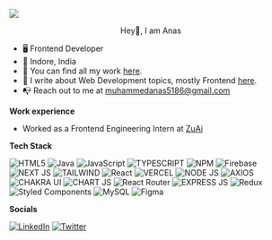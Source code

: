 
<a href="http://anaskhandev.vercel.app" target="_blank"><img src="https://github.com/muhammedanaskhan/muhammedanaskhan/assets/72510634/8cb88f65-667e-492e-840c-6963a791973a" /></a>

<p align="center">Hey👋, I am Anas</p>

- 🖥️ Frontend Developer
- 📍 Indore, India
- 🚀 You can find all my work <a href="http://anaskhandev.vercel.app">here</a>.
- 📰 I write about Web Development topics, mostly Frontend <a href="https://hashnode.com/@anaskhan">here</a>.
- 📭 Reach out to me at muhammedanas5186@gmail.com

**Work experience**

- Worked as a Frontend Engineering Intern at [ZuAi](https://zuapp.co)

**Tech Stack**

![HTML5](https://img.shields.io/badge/html5-%23E34F26.svg?style=for-the-badge&logo=html5&logoColor=white) ![Java](https://img.shields.io/badge/java-%23ED8B00.svg?style=for-the-badge&logo=java&logoColor=white) ![JavaScript](https://img.shields.io/badge/javascript-%23323330.svg?style=for-the-badge&logo=javascript&logoColor=%23F7DF1E) ![TYPESCRIPT](https://img.shields.io/badge/TypeScript-007ACC?style=for-the-badge&logo=typescript&logoColor=white) ![NPM](https://img.shields.io/badge/NPM-%23000000.svg?style=for-the-badge&logo=npm&logoColor=white) ![Firebase](https://img.shields.io/badge/firebase-%23039BE5.svg?style=for-the-badge&logo=firebase) ![NEXT JS](https://img.shields.io/badge/next%20js-000000?style=for-the-badge&logo=nextdotjs&logoColor=white) ![TAILWIND](https://img.shields.io/badge/Tailwind_CSS-38B2AC?style=for-the-badge&logo=tailwind-css&logoColor=white) ![React](https://img.shields.io/badge/react-%2320232a.svg?style=for-the-badge&logo=react&logoColor=%2361DAFB) ![VERCEL](https://img.shields.io/badge/Vercel-000000?style=for-the-badge&logo=vercel&logoColor=white) ![NODE JS](https://img.shields.io/badge/Node%20js-339933?style=for-the-badge&logo=nodedotjs&logoColor=white) ![AXIOS](https://img.shields.io/badge/axios-671ddf?&style=for-the-badge&logo=axios&logoColor=white) ![CHAKRA UI](https://img.shields.io/badge/Chakra--UI-319795?style=for-the-badge&logo=chakra-ui&logoColor=white) ![CHART JS](https://img.shields.io/badge/Chart%20js-FF6384?style=for-the-badge&logo=chartdotjs&logoColor=white) ![React Router](https://img.shields.io/badge/React_Router-CA4245?style=for-the-badge&logo=react-router&logoColor=white) ![EXPRESS JS](https://img.shields.io/badge/Express%20js-000000?style=for-the-badge&logo=express&logoColor=white) ![Redux](https://img.shields.io/badge/redux-%23593d88.svg?style=for-the-badge&logo=redux&logoColor=white) ![Styled Components](https://img.shields.io/badge/styled--components-DB7093?style=for-the-badge&logo=styled-components&logoColor=white) ![MySQL](https://img.shields.io/badge/mysql-%2300f.svg?style=for-the-badge&logo=mysql&logoColor=white) ![Figma](https://img.shields.io/badge/figma-%23F24E1E.svg?style=for-the-badge&logo=figma&logoColor=white) 

**Socials**

[![LinkedIn](https://img.shields.io/badge/LinkedIn-%230077B5.svg?logo=linkedin&logoColor=white)](https://www.linkedin.com/in/anaskhan7/) [![Twitter](https://img.shields.io/badge/Twitter-%231DA1F2.svg?logo=Twitter&logoColor=white)](https://twitter.com/m_anas_dev) 

